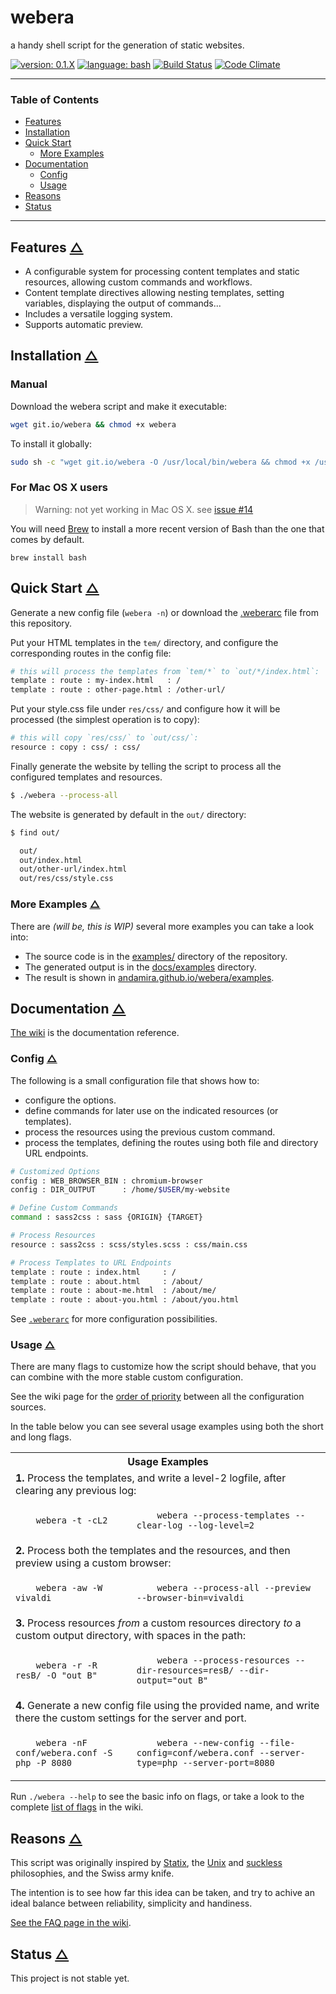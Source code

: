 # webera

a handy shell script for the generation of static websites.

[![version: 0.1.X](https://img.shields.io/badge/version-0.1.X-d8ad4c.svg?style=flat-square)](#status)
[![language: bash](https://img.shields.io/badge/language-bash-447799.svg?style=flat-square)](https://github.com/andamira/webera/wiki/FAQ#why-bash-and-not-other_language--)
[![Build Status](https://img.shields.io/travis/andamira/webera/master.svg)](https://travis-ci.org/andamira/webera)
[![Code Climate](https://img.shields.io/codeclimate/github/andamira/webera.svg)](https://codeclimate.com/github/andamira/webera)

---

### Table of Contents

- [Features](#features-)
- [Installation](#installation-)
- [Quick Start](#quick-start-)
  - [More Examples](#more-examples-)
- [Documentation](#documentation-)
  - [Config](#config-)
  - [Usage](#usage-)
- [Reasons](#reasons-)
- [Status](#status-)

---


## Features [△](#table-of-contents "Back to TOC")

- A configurable system for processing content templates and
  static resources, allowing custom commands and workflows.
- Content template directives allowing nesting templates,
  setting variables, displaying the output of commands...
- Includes a versatile logging system.
- Supports automatic preview.


## Installation [△](#table-of-contents "Back to TOC")

### Manual

Download the webera script and make it executable:

```sh
wget git.io/webera && chmod +x webera
```

To install it globally:

```sh
sudo sh -c "wget git.io/webera -O /usr/local/bin/webera && chmod +x /usr/local/bin/webera"
```


### For Mac OS X users

> Warning: not yet working in Mac OS X. see [issue #14](https://github.com/andamira/webera/issues/14)

You will need [Brew](http://brew.sh/) to install a more recent version of Bash than the one that comes by default.

```
brew install bash
```


## Quick Start [△](#table-of-contents "Back to TOC")

Generate a new config file (`webera -n`) or download the
[.weberarc](https://raw.githubusercontent.com/andamira/webera/master/.weberarc)
file from this repository.

Put your HTML templates in the `tem/` directory, and
configure the corresponding routes in the config file:

```sh
# this will process the templates from `tem/*` to `out/*/index.html`:
template : route : my-index.html   : /
template : route : other-page.html : /other-url/
```

Put your style.css file under `res/css/` and configure how
it will be processed (the simplest operation is to copy):

```sh
# this will copy `res/css/` to `out/css/`:
resource : copy : css/ : css/
```

Finally generate the website by telling the script
to process all the configured templates and resources.

```sh
$ ./webera --process-all
```

The website is generated by default in the `out/` directory:

```sh
$ find out/

  out/
  out/index.html
  out/other-url/index.html
  out/res/css/style.css
```

### More Examples [△](#table-of-contents "Back to TOC")

There are *(will be, this is WIP)* several more examples you can take a look into:

- The source code is in the [examples/](https://github.com/andamira/webera/tree/master/examples) directory of the repository.
- The generated output is in the [docs/examples](https://github.com/andamira/webera/tree/master/docs/examples) directory.
- The result is shown in [andamira.github.io/webera/examples](https://andamira.github.io/webera/examples/).


## Documentation [△](#table-of-contents "Back to TOC")

[The wiki](https://github.com/andamira/webera/wiki) is the documentation reference.


### Config [△](#table-of-contents "Back to TOC")

The following is a small configuration file that shows how to:

- configure the options.
- define commands for later use on the indicated resources (or templates).
- process the resources using the previous custom command.
- process the templates, defining the routes using both file and directory URL endpoints.

```sh
# Customized Options
config : WEB_BROWSER_BIN : chromium-browser
config : DIR_OUTPUT      : /home/$USER/my-website

# Define Custom Commands
command : sass2css : sass {ORIGIN} {TARGET}

# Process Resources
resource : sass2css : scss/styles.scss : css/main.css

# Process Templates to URL Endpoints
template : route : index.html     : /
template : route : about.html     : /about/
template : route : about-me.html  : /about/me/
template : route : about-you.html : /about/you.html
```

See [`.weberarc`](https://github.com/andamira/webera/blob/master/.weberarc) for more configuration possibilities.


### Usage [△](#table-of-contents "Back to TOC")

There are many flags to customize how the script should behave,
that you can combine with the more stable custom configuration.

See the wiki page for the [order of priority](https://github.com/andamira/webera/wiki/Configuration#order-of-priority-) between all the configuration sources.

In the table below you can see several usage
examples using both the short and long flags.

<table><tbody>

<tr>
  <th colspan="2">
    Usage Examples
  </th>
</tr>

<tr>
  <td colspan="2" align="left">
    <b>1.</b> Process the templates, and write a level-2 logfile,
    after clearing any previous log:
  </td>
</tr>
<tr>
  <td><code>
    webera -t -cL2
  </code></td>
  <td><code>
    webera --process-templates --clear-log --log-level=2
  </code></td>
</tr>

<tr>
  <td colspan="2" align="left">
    <b>2.</b> Process both the templates and the resources,
    and then preview using a custom browser:
  </td>
</tr>
<tr>
  <td><code>
    webera -aw -W vivaldi
  </code></td>
  <td><code>
    webera --process-all --preview --browser-bin=vivaldi
  </code></td>
</tr>

<tr>
  <td colspan="2" align="left">
    <b>3.</b> Process resources <em>from</em> a custom resources directory
    <em>to</em> a custom output directory, with spaces in the path:
  </td>
</tr>
<tr>
  <td><code>
    webera -r -R resB/ -O "out B"
  </code></td>
  <td><code>
    webera --process-resources --dir-resources=resB/ --dir-output="out B"
  </code></td>
</tr>

<tr>
  <td colspan="2" align="left">
    <b>4.</b> Generate a new config file using the provided name,
    and write there the custom settings for the server and port.
  </td>
</tr>
<tr>
  <td><code>
    webera -nF conf/webera.conf -S php -P 8080
  </code></td>
  <td><code>
    webera --new-config --file-config=conf/webera.conf --server-type=php --server-port=8080
  </code></td>
</tr>

</tbody></table>

Run `./webera --help` to see the basic info on flags, or take a look to the complete [list of flags](https://github.com/andamira/webera/wiki/Script-Arguments#list-of-flags-) in the wiki.


## Reasons [△](#table-of-contents "Back to TOC")

This script was originally inspired by
[Statix](https://gist.github.com/plugnburn/c2f7cc3807e8934b179e),
the [Unix](https://en.wikipedia.org/wiki/Unix_philosophy)
and [suckless](http://suckless.org/philosophy) philosophies,
and the Swiss army knife.

The intention is to see how far this idea can be taken,
and try to achive an ideal balance between
reliability, simplicity and handiness.

[See the FAQ page in the wiki](https://github.com/andamira/webera/wiki/FAQ).


## Status [△](#table-of-contents "Back to TOC")

This project is not stable yet.
